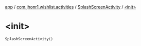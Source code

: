 [app](../../index.md) / [com.jhonr1.wishlist.activities](../index.md) / [SplashScreenActivity](index.md) / [&lt;init&gt;](./-init-.md)

# &lt;init&gt;

`SplashScreenActivity()`